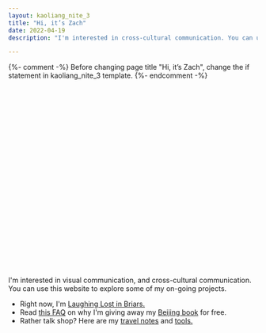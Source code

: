 ```yaml
---
layout: kaoliang_nite_3
title: "Hi, it’s Zach"
date: 2022-04-19
description: "I'm interested in cross-cultural communication. You can use this website to explore some of my on-going projects."

---
```



{%- comment -%}
Before changing page title "Hi, it’s Zach", change the if statement in kaoliang_nite_3 template. 
{%- endcomment -%}


<svg id="orb-pulse" role="img" style="margin: 3em 0;" version="1.1"
xmlns="http://www.w3.org/2000/svg"
xmlns:xlink="http://www.w3.org/1999/xlink"
xml:space="preserve" viewBox="0 0 720 405" preserveAspectRatio="xMidYMid">
<title id="orb-pulseTitle">Orb pulses on and off among scattered orbs</title>
<defs>
<linearGradient id="Gradient1">
<stop class="stop1" offset="30%" />
<stop class="stop2" offset="100%" />
</linearGradient>
<linearGradient id="Gradient2">
<stop class="stop3" offset="20%" />
<stop class="stop4" offset="100%" />
</linearGradient>
<linearGradient id="Gradient3">
<stop class="stop5" offset="40%" />
<stop class="stop6" offset="100%" />
</linearGradient>
<style type="text/css">
<![CDATA[
.dot1 { fill: url(#Gradient1); }
.dot2 { fill: url(#Gradient2); }
.dot3 { fill: url(#Gradient3); }
.stop1 { stop-color: currentColor; stop-opacity: 1; }
.stop2 { stop-color: currentColor; stop-opacity: 0.7; }
.stop3 { stop-color: #268bd2; stop-opacity: 1; }
.stop4 { stop-color: #268bd2; stop-opacity: 0.3; }
.stop5 { stop-color: #268bd2; stop-opacity: 1; }
.stop6 { stop-color: #268bd2; stop-opacity: 0.3; } 
]]></style>
</defs>
<rect id="rect1" opacity="0" width="720" height="405"/>
<circle class="dot1" cx="50" cy="80" r="5" />
<circle class="dot1" cx="100" cy="190" r="5" />
<circle class="dot1" cx="170" cy="160" r="7" />
<circle class="dot1" cx="130" cy="250" r="18" />
<circle class="dot1" cx="270" cy="280" r="7" />
<circle class="dot1" cx="20" cy="290" r="10" />
<circle class="dot1" cx="210" cy="330" r="3" />
<circle class="dot2" cx="320" cy="120" r="7" />
<circle class="dot2" cx="690" cy="310" r="12" />
<circle class="dot3" opacity="0.8" cx="100" cy="310" r="5">
<animate attributeName="opacity" values="0.1;0.5;0.8;0.3;0.1" begin="0s" dur="8s" repeatCount="indefinite" />
</circle>
</svg>



I'm interested in visual communication, and cross-cultural communication. You can use this website to explore some of my on-going projects.

+ Right now, I'm [Laughing Lost in Briars.]
+ Read [this FAQ] on why I'm giving away my [Beijing book] for free.
+ Rather talk shop? Here are my [travel notes] and [tools.]


[Laughing Lost in Briars.]: https://www.zachmccabe.com/briars

[this FAQ]: https://www.zachmccabe.com/beijing/faq#why-is-this-book-free

[Beijing book]: https://www.zachmccabe.com/beijing

[travel notes]: https://www.zachmccabe.com/travel

[tools.]: https://www.zachmccabe.com/tools
